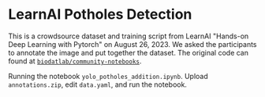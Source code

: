 # LearnAI Potholes Detection

This is a crowdsource dataset and training script from LearnAI "Hands-on Deep Learning with Pytorch" on August 26, 2023.
We asked the participants to annotate the image and put together the dataset.
The original code can found at [`biodatlab/community-notebooks`](https://github.com/biodatlab/community-notebooks/tree/main/potholes-detection).

Running the notebook `yolo_potholes_addition.ipynb`. Upload `annotations.zip`, edit `data.yaml`, and run the notebook.